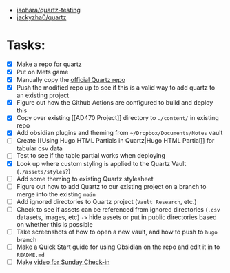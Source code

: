 - [jaohara/quartz-testing](https://github.com/jaohara/quartz-testing)
- [jackyzha0/quartz](https://github.com/jackyzha0/quartz)

# Tasks:
- [x] Make a repo for quartz
- [x] Put on Mets game
- [x] Manually copy the [official Quartz repo](https://github.com/jackyzha0/quartz) 
- [x] Push the modified repo up to see if this is a valid way to add quartz to an existing project
- [x] Figure out how the Github Actions are configured to build and deploy this
- [x] Copy over existing [[AD470 Project]] directory to `./content/` in existing repo
- [x] Add obsidian plugins and theming from `~/Dropbox/Documents/Notes` vault
- [ ] Create [[Using Hugo HTML Partials in Quartz|Hugo HTML Partial]] for tabular csv data
- [ ] Test to see if the table partial works when deploying
- [x] Look up where custom styling is applied to the Quartz Vault (`./assets/styles`?)
- [ ] Add some theming to existing Quartz stylesheet
- [ ] Figure out how to add Quartz to our existing project on a branch to merge into the existing `main` 
- [ ] Add ignored directories to Quartz project (`Vault Research`, etc.)
- [ ] Check to see if assets can be referenced from ignored directories (`.csv` datasets, images, etc) `->` hide assets or put in public directories based on whether this is possible
- [ ] Take screenshots of how to open a new vault, and how to push to `hugo` branch
- [ ] Make a Quick Start guide for using Obsidian on the repo and edit it in to `README.md`
- [ ] Make [video for Sunday Check-in](https://canvas.seattlecolleges.edu/courses/12820/discussion_topics/105565)